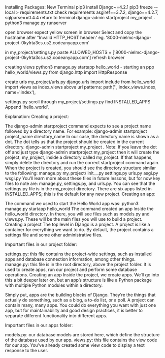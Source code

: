 Installing Packages:
New Terminal
pip3 install Django~=4.2.1
pip3 freeze --local > requirements.txt
check requirements asgiref==3.7.2, django==4.2.7, sqlparse==0.4.4
return to terminal
django-admin startproject my_project .
python3 manage.py runserver

open browser
expect yellow screen in browser
Select and copy the hostname after "Invalid HTTP_HOST header:' eg. '8000-nielmc-django-project-0kylrta3cs.us2.codeanyapp.com'

in my_project/settings.py paste
ALLOWED_HOSTS = ['8000-nielmc-django-project-0kylrta3cs.us2.codeanyapp.com']
refresh browser

creating views
python3 manage.py startapp hello_world - starting an ppp
hello_world/views.py
from django.http import HttpResponse

create urls
my_project/urls.py
django.urls import include
from hello_world import views as index_views
above url patterns:
path('', index_views.index, name='index'),

settings.py
scroll through my_project/settings.py 
find INSTALLED_APPS
Append 'hello_world',

Explanation:
Creating a project:

The django-admin startproject command expects to see a project name followed by a directory name. For example:
django-admin startproject project_name directory_name
In our case, the directory name is shown as a dot. The dot tells us that the project should be created in the current directory.
django-admin startproject my_project .
Note: If you leave the dot off and just type django-admin startproject my_project then it will create the project, my_project, inside a directory called my_project. If that happens, simply delete the directory and run the correct startproject command again.
When the project is created, you should see the directory structure similar to the following:
manage.py
my_project/
  init__.py
  settings.py
  urls.py
  asgi.py
  wsgi.py
You'll learn more about these files in future lessons, but for now key files to note are: manage.py, settings.py, and urls.py.
You can see that the settings.py file is in the my_project directory. There are six apps listed in INSTALLED_APPS; this is the default for any new project.
Creating an app:

The command we used to start the Hello World app was:
python3 manage.py startapp hello_world
The command created an app Inside the hello_world directory. In there, you will see files such as models.py and views.py. These will be the main files you will use to build a project.
Creating a project
The top level in Django is a project. A project is like a container for everything we want to do. By default, the project contains a settings file and some other administrative files.

Important files in our project folder:

settings.py: this file contains the project-wide settings, such as installed apps and database connection information, among other things.
manage.py: this file is in the root directory, above the project folder. It is used to create apps, run our project and perform some database operations.
Creating an app
Inside the project, we create apps. We’ll go into this a bit deeper later on, but an app’s structure is like a Python package with multiple Python modules within a directory.

Simply put, apps are the building blocks of Django. They’re the things that actually do something, such as a blog, a to-do list, or a poll. A project can contain many, many apps. You could do everything you want with just one app, but for maintainability and good design practices, it is better to separate different functionality into different apps.

Important files in our apps folder:

models.py: our database models are stored here, which define the structure of the database used by our app.
views.py: this file contains the view code for our app. You’ve already created some view code to display a text response to the user.

